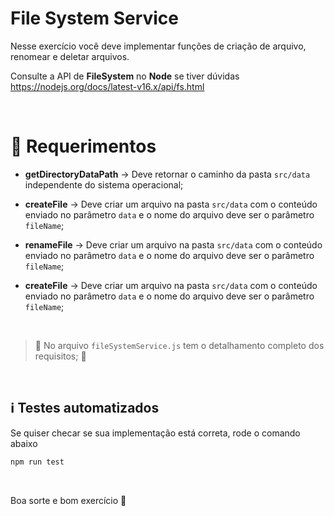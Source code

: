 # File System Service

Nesse exercício você deve implementar funções de criação de arquivo, renomear e deletar arquivos.

Consulte a API de **FileSystem** no **Node** se tiver dúvidas
https://nodejs.org/docs/latest-v16.x/api/fs.html

&nbsp;
&nbsp;

# 📝 Requerimentos

- **getDirectoryDataPath** -> Deve retornar o caminho da pasta `src/data` independente do sistema operacional;

- **createFile** -> Deve criar um arquivo na pasta `src/data` com o conteúdo enviado no parâmetro `data` e o nome do arquivo deve ser o parâmetro `fileName`;

- **renameFile** -> Deve criar um arquivo na pasta `src/data` com o conteúdo enviado no parâmetro `data` e o nome do arquivo deve ser o parâmetro `fileName`;

- **createFile** -> Deve criar um arquivo na pasta `src/data` com o conteúdo enviado no parâmetro `data` e o nome do arquivo deve ser o parâmetro `fileName`;

&nbsp;

> 🚧 No arquivo `fileSystemService.js` tem o detalhamento completo dos requisitos; 🚧

&nbsp;
&nbsp;

## ℹ️ Testes automatizados

Se quiser checar se sua implementação está correta, rode o comando abaixo

```bash
npm run test
```

&nbsp;
&nbsp;

Boa sorte e bom exercício 👋
